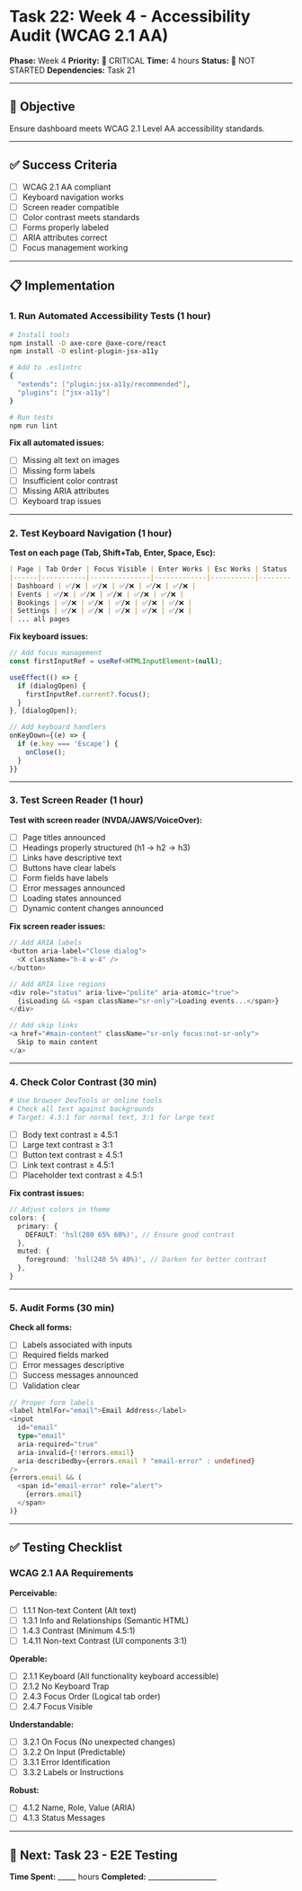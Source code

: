 # Task 22: Week 4 - Accessibility Audit (WCAG 2.1 AA)
**Phase:** Week 4
**Priority:** 🔴 CRITICAL
**Time:** 4 hours
**Status:** 🔴 NOT STARTED
**Dependencies:** Task 21

---

## 🎯 Objective

Ensure dashboard meets WCAG 2.1 Level AA accessibility standards.

---

## ✅ Success Criteria

- [ ] WCAG 2.1 AA compliant
- [ ] Keyboard navigation works
- [ ] Screen reader compatible
- [ ] Color contrast meets standards
- [ ] Forms properly labeled
- [ ] ARIA attributes correct
- [ ] Focus management working

---

## 📋 Implementation

### 1. Run Automated Accessibility Tests (1 hour)

```bash
# Install tools
npm install -D axe-core @axe-core/react
npm install -D eslint-plugin-jsx-a11y

# Add to .eslintrc
{
  "extends": ["plugin:jsx-a11y/recommended"],
  "plugins": ["jsx-a11y"]
}

# Run tests
npm run lint
```

**Fix all automated issues:**
- [ ] Missing alt text on images
- [ ] Missing form labels
- [ ] Insufficient color contrast
- [ ] Missing ARIA attributes
- [ ] Keyboard trap issues

---

### 2. Test Keyboard Navigation (1 hour)

**Test on each page (Tab, Shift+Tab, Enter, Space, Esc):**

```markdown
| Page | Tab Order | Focus Visible | Enter Works | Esc Works | Status |
|------|-----------|---------------|-------------|-----------|--------|
| Dashboard | ✅/❌ | ✅/❌ | ✅/❌ | ✅/❌ | ✅/❌ |
| Events | ✅/❌ | ✅/❌ | ✅/❌ | ✅/❌ | ✅/❌ |
| Bookings | ✅/❌ | ✅/❌ | ✅/❌ | ✅/❌ | ✅/❌ |
| Settings | ✅/❌ | ✅/❌ | ✅/❌ | ✅/❌ | ✅/❌ |
| ... all pages
```

**Fix keyboard issues:**
```typescript
// Add focus management
const firstInputRef = useRef<HTMLInputElement>(null);

useEffect(() => {
  if (dialogOpen) {
    firstInputRef.current?.focus();
  }
}, [dialogOpen]);

// Add keyboard handlers
onKeyDown={(e) => {
  if (e.key === 'Escape') {
    onClose();
  }
}}
```

---

### 3. Test Screen Reader (1 hour)

**Test with screen reader (NVDA/JAWS/VoiceOver):**

- [ ] Page titles announced
- [ ] Headings properly structured (h1 → h2 → h3)
- [ ] Links have descriptive text
- [ ] Buttons have clear labels
- [ ] Form fields have labels
- [ ] Error messages announced
- [ ] Loading states announced
- [ ] Dynamic content changes announced

**Fix screen reader issues:**
```typescript
// Add ARIA labels
<button aria-label="Close dialog">
  <X className="h-4 w-4" />
</button>

// Add ARIA live regions
<div role="status" aria-live="polite" aria-atomic="true">
  {isLoading && <span className="sr-only">Loading events...</span>}
</div>

// Add skip links
<a href="#main-content" className="sr-only focus:not-sr-only">
  Skip to main content
</a>
```

---

### 4. Check Color Contrast (30 min)

```bash
# Use browser DevTools or online tools
# Check all text against backgrounds
# Target: 4.5:1 for normal text, 3:1 for large text
```

- [ ] Body text contrast ≥ 4.5:1
- [ ] Large text contrast ≥ 3:1
- [ ] Button text contrast ≥ 4.5:1
- [ ] Link text contrast ≥ 4.5:1
- [ ] Placeholder text contrast ≥ 4.5:1

**Fix contrast issues:**
```typescript
// Adjust colors in theme
colors: {
  primary: {
    DEFAULT: 'hsl(280 65% 60%)', // Ensure good contrast
  },
  muted: {
    foreground: 'hsl(240 5% 40%)', // Darken for better contrast
  },
}
```

---

### 5. Audit Forms (30 min)

**Check all forms:**
- [ ] Labels associated with inputs
- [ ] Required fields marked
- [ ] Error messages descriptive
- [ ] Success messages announced
- [ ] Validation clear

```typescript
// Proper form labels
<label htmlFor="email">Email Address</label>
<input
  id="email"
  type="email"
  aria-required="true"
  aria-invalid={!!errors.email}
  aria-describedby={errors.email ? "email-error" : undefined}
/>
{errors.email && (
  <span id="email-error" role="alert">
    {errors.email}
  </span>
)}
```

---

## ✅ Testing Checklist

### WCAG 2.1 AA Requirements

**Perceivable:**
- [ ] 1.1.1 Non-text Content (Alt text)
- [ ] 1.3.1 Info and Relationships (Semantic HTML)
- [ ] 1.4.3 Contrast (Minimum 4.5:1)
- [ ] 1.4.11 Non-text Contrast (UI components 3:1)

**Operable:**
- [ ] 2.1.1 Keyboard (All functionality keyboard accessible)
- [ ] 2.1.2 No Keyboard Trap
- [ ] 2.4.3 Focus Order (Logical tab order)
- [ ] 2.4.7 Focus Visible

**Understandable:**
- [ ] 3.2.1 On Focus (No unexpected changes)
- [ ] 3.2.2 On Input (Predictable)
- [ ] 3.3.1 Error Identification
- [ ] 3.3.2 Labels or Instructions

**Robust:**
- [ ] 4.1.2 Name, Role, Value (ARIA)
- [ ] 4.1.3 Status Messages

---

## 🎯 Next: Task 23 - E2E Testing

**Time Spent:** _____ hours
**Completed:** ___________________
